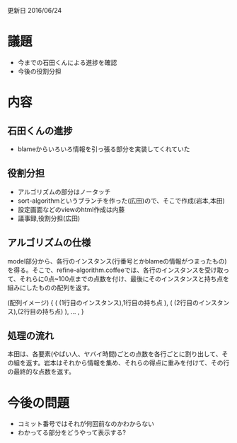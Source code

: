 更新日 2016/06/24

# 議題
* 今までの石田くんによる進捗を確認
* 今後の役割分担

# 内容
## 石田くんの進捗
* blameからいろいろ情報を引っ張る部分を実装してくれていた


## 役割分担
* アルゴリズムの部分はノータッチ
* sort-algorithmというブランチを作った(広田)ので、そこで作成(岩本,本田)
* 設定画面などのviewのhtml作成は内藤
* 議事録,役割分担(広田)
	
## アルゴリズムの仕様
model部分から、各行のインスタンス(行番号とかblameの情報がつまったもの)を得る。そこで、refine-algorithm.coffeeでは、各行のインスタンスを受け取って、それらに0点~100点までの点数を付け、最後にそのインスタンスと持ち点を組みにしたものの配列を返す。

(配列イメージ)
{ ( (1行目のインスタンス),1行目の持ち点 ), ( (2行目のインスタンス),(2行目の持ち点) ), ... , }

## 処理の流れ
本田は、各要素(やばい人、ヤバイ時間)ごとの点数を各行ごとに割り出して、その組を返す。岩本はそれから情報を集め、それらの得点に重みを付けて、その行の最終的な点数を返す。


# 今後の問題
* コミット番号ではそれが何回前なのかわからない
* わかってる部分をどうやって表示する?
